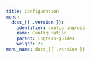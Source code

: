 ```yaml
---
title: Configuration
menu:
  docs_{{ .version }}:
    identifier: config-ingress
    name: Configuration
    parent: ingress-guides
    weight: 25
menu_name: docs_{{ .version }}
---
```

